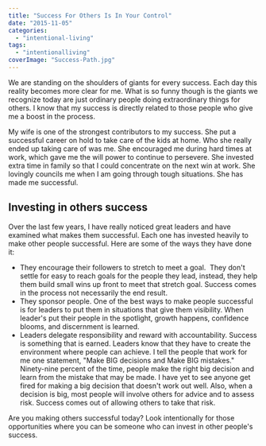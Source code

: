 ```yaml
---
title: "Success For Others Is In Your Control"
date: "2015-11-05"
categories: 
  - "intentional-living"
tags: 
  - "intentionalliving"
coverImage: "Success-Path.jpg"
---
```


We are standing on the shoulders of giants for every success. Each day this reality becomes more clear for me. What is so funny though is the giants we recognize today are just ordinary people doing extraordinary things for others. I know that my success is directly related to those people who give me a boost in the process.

My wife is one of the strongest contributors to my success. She put a successful career on hold to take care of the kids at home. Who she really ended up taking care of was me. She encouraged me during hard times at work, which gave me the will power to continue to persevere. She invested extra time in family so that I could concentrate on the next win at work. She lovingly councils me when I am going through tough situations. She has made me successful.

## Investing in others success

Over the last few years, I have really noticed great leaders and have examined what makes them successful. Each one has invested heavily to make other people successful. Here are some of the ways they have done it:

- They encourage their followers to stretch to meet a goal.  They don't settle for easy to reach goals for the people they lead, instead, they help them build small wins up front to meet that stretch goal. Success comes in the process not necessarily the end result.
- They sponsor people. One of the best ways to make people successful is for leaders to put them in situations that give them visibility. When leader's put their people in the spotlight, growth happens, confidence blooms, and discernment is learned.
- Leaders delegate responsibility and reward with accountability. Success is something that is earned. Leaders know that they have to create the environment where people can achieve. I tell the people that work for me one statement, "Make BIG decisions and Make BIG mistakes." Ninety-nine percent of the time, people make the right big decision and learn from the mistake that may be made. I have yet to see anyone get fired for making a big decision that doesn't work out well. Also, when a decision is big, most people will involve others for advice and to assess risk. Success comes out of allowing others to take that risk.

Are you making others successful today? Look intentionally for those opportunities where you can be someone who can invest in other people's success.
